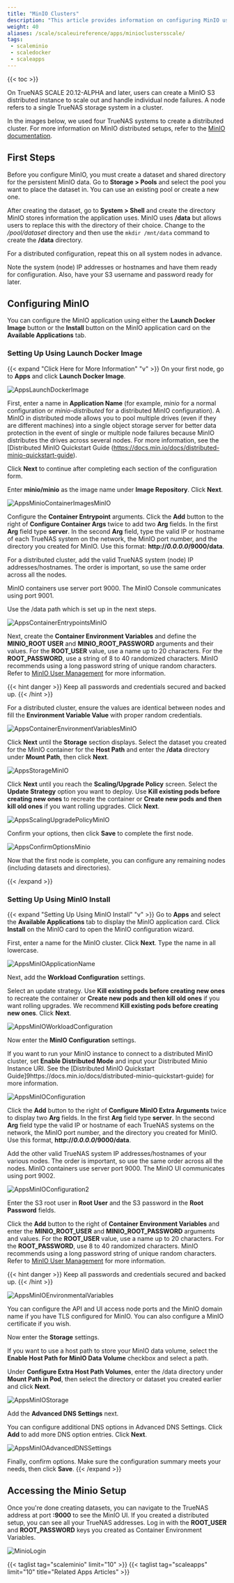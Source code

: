 ```yaml
---
title: "MinIO Clusters"
description: "This article provides information on configuring MinIO using the Docker image or the official application widget for MinIO."
weight: 40
aliases: /scale/scaleuireference/apps/minioclustersscale/
tags:
 - scaleminio
 - scaledocker
 - scaleapps
---
```


{{< toc >}}

On TrueNAS SCALE 20.12-ALPHA and later, users can create a MinIO S3 distributed instance to scale out and handle individual node failures. A node refers to a single TrueNAS storage system in a cluster.

In the images below, we used four TrueNAS systems to create a distributed cluster.
For more information on MinIO distributed setups, refer to the [MinIO documentation](https://docs.min.io/docs/distributed-minio-quickstart-guide.html).

## First Steps

Before you configure MinIO, you must create a dataset and shared directory for the persistent MinIO data. 
Go to **Storage > Pools** and select the pool you want to place the dataset in. 
You can use an existing pool or create a new one. 

After creating the dataset, go to **System > Shell** and create the directory MinIO stores information the application uses. MinIO uses **/data** but allows users to replace this with the directory of their choice. Change to the */pool/dataset* directory and then use the `mkdir /mnt/data` command to create the **/data** directory. 

For a distributed configuration, repeat this on all system nodes in advance. 

Note the system (node) IP addresses or hostnames and have them ready for configuration. Also, have your S3 username and password ready for later.

## Configuring MinIO

You can configure the MinIO application using either the **Launch Docker Image** button or the **Install** button on the MinIO application card on the **Available Applications** tab.

### Setting Up Using Launch Docker Image
{{< expand "Click Here for More Information" "v" >}}
On your first node, go to **Apps** and click **Launch Docker Image**.

![AppsLaunchDockerImage](/images/SCALE/22.02/AppsLaunchDockerImage.png "Launching a Docker Image")

First, enter a name in **Application Name** (for example, *minio* for a normal configuration or *minio-distributed* for a distributed MinIO configuration). 
A MinIO in distributed mode allows you to pool multiple drives (even if they are different machines) into a single object storage server for better data protection in the event of single or multiple node failures because MinIO distributes the drives across several nodes. For more information, see the [Distributed MinIO Quickstart Guide (https://docs.min.io/docs/distributed-minio-quickstart-guide).

Click **Next** to continue after completing each section of the configuration form.

Enter **minio/minio** as the image name under **Image Repository**. Click **Next**.

![AppsMinioContainerImagesMinIO](/images/SCALE/22.02/AppsContainerImagesMinIO.png "MinIO Container Image")

Configure the **Container Entrypoint** arguments. 
Click the **Add** button to the right of **Configure Container Args** twice to add two **Arg** fields. 
In the first **Arg** field type **server**. 
In the second **Arg** field, type the valid IP or hostname of each TrueNAS system on the network, the MinIO port number, and the directory you created for MinIO. Use this format: <file>**http://*0.0.0.0*/9000/data**</file>.

For a distributed cluster, add the valid TrueNAS system (node) IP addresses/hostnames.
The order is important, so use the same order across all the nodes.

MinIO containers use server port 9000. The MinIO Console communicates using port 9001.

Use the <file>/data</file> path which is set up in the next steps.

![AppsContainerEntrypointsMinIO](/images/SCALE/22.02/AppsContainerEntrypointsMinIO.png "Container Settings")

Next, create the **Container Environment Variables** and define the **MINIO_ROOT USER** and **MINIO_ROOT_PASSWORD** arguments and their values. 
For the **ROOT_USER** value, use a name up to 20 characters. For the **ROOT_PASSWORD**, use a string of 8 to 40 randomized characters. 
MinIO recommends using a long password string of unique random characters. 
Refer to [MinIO User Management](https://docs.min.io/minio/baremetal/security/minio-identity-management/user-management.html) for more information.

{{< hint danger >}}
Keep all passwords and credentials secured and backed up.
{{< /hint >}}

For a distributed cluster, ensure the values are identical between nodes and fill the **Environment Variable Value** with proper random credentials.

![AppsContainerEnvironmentVariablesMinIO](/images/SCALE/22.02/AppsContainerEnvironmentVariablesMinIO.png "Environment Variables")

Click **Next** until the **Storage** section displays. 
Select the dataset you created for the MinIO container for the **Host Path** and enter the <file>**/data**</file> directory under **Mount Path**, then click **Next**.

![AppsStorageMinIO](/images/SCALE/22.02/AppsStorageMinIO.png "Host Path Volumes")

Click **Next** until you reach the **Scaling/Upgrade Policy** screen. 
Select the  **Update Strategy** option you want to deploy. 
Use **Kill existing pods before creating new ones** to recreate the container or **Create new pods and then kill old ones** if you want rolling upgrades. Click **Next**.

![AppsScalingUpgradePolicyMinIO](/images/SCALE/22.02/AppsScalingUpgradePolicyMinIO.png "Scaling Upgrade Policy")

Confirm your options, then click **Save** to complete the first node.

![AppsConfirmOptionsMinio](/images/SCALE/22.02/AppsConfirmOptionsMinio.png "Options Summary")

Now that the first node is complete, you can configure any remaining nodes (including datasets and directories).

{{< /expand >}}

### Setting Up Using MinIO Install
{{< expand "Setting Up Using MinIO Install" "v" >}}
Go to **Apps** and select the **Available Applications** tab to display the MinIO application card. Click **Install** on the MinIO card to open the MinIO configuration wizard.

First, enter a name for the MinIO cluster. Click **Next**. Type the name in all lowercase.

![AppsMinIOApplicationName](/images/SCALE/22.02/AppsMinIOApplicationName.png "Application Name")

Next, add the **Workload Configuration** settings.

Select an update strategy. Use **Kill existing pods before creating new ones** to recreate the container or **Create new pods and then kill old ones** if you want rolling upgrades. 
We recommend **Kill existing pods before creating new ones**. Click **Next**.

![AppsMinIOWorkloadConfiguration](/images/SCALE/22.02/AppsMinIOWorkloadConfiguration.png "Upgrade Strategy")

Now enter the **MinIO Configuration** settings.

If you want to run your MinIO instance to connect to a distributed MinIO cluster, set **Enable Distributed Mode** and input your Distributed Minio Instance URI. See the [Distributed MinIO Quickstart Guide]9https://docs.min.io/docs/distributed-minio-quickstart-guide) for more information.

![AppsMinIOConfiguration](/images/SCALE/22.02/AppsMinIOConfiguration.png "MinIO Configuration")

Click the **Add** button to the right of **Configure MinIO Extra Arguments** twice to display two **Arg** fields. 
In the first **Arg** field type **server**. 
In the second **Arg** field type the valid IP or hostname of each TrueNAS systems on the network, the MinIO port number, and the directory you created for MinIO. Use this format, <file>**http://*0.0.0.0*/9000/data**</file>.

Add the other valid TrueNAS system IP addresses/hostnames of your various nodes.
The order is important, so use the same order across all the nodes.
MinIO containers use server port 9000. The MinIO UI communicates using port 9002.

![AppsMinIOConfiguration2](/images/SCALE/22.02/AppsMinIOConfiguration2.png "Configuration Arguments")

Enter the S3 root user in **Root User** and the S3 password in the **Root Password** fields. 

Click the **Add** button to the right of **Container Environment Variables** and enter the **MINIO_ROOT_USER** and **MINIO_ROOT_PASSWORD** arguments and values.
For the **ROOT_USER** value, use a name up to 20 characters. For the **ROOT_PASSWORD**, use 8 to 40 randomized characters. 
MinIO recommends using a long password string of unique random characters. 
Refer to [MinIO User Management](https://docs.min.io/minio/baremetal/security/minio-identity-management/user-management.html) for more information.

{{< hint danger >}}
Keep all passwords and credentials secured and backed up.
{{< /hint >}}

![AppsMinIOEnvironmentalVariables](/images/SCALE/22.02/AppsMinIOEnvironmentalVariables.png "Container Entrypoint Arguments")

You can configure the API and UI access node ports and the MinIO domain name if you have TLS configured for MinIO. You can also configure a MinIO certificate if you wish.

Now enter the **Storage** settings.

If you want to use a host path to store your MinIO data volume, select the **Enable Host Path for MinIO Data Volume** checkbox and select a path. 

Under **Configure Extra Host Path Volumes**, enter the <file>/data</file> directory under **Mount Path in Pod**, then select the directory or dataset you created earlier and click **Next**.

![AppsMinIOStorage](/images/SCALE/22.02/AppsMinIOStorage.png "Storage Host Path")

Add the **Advanced DNS Settings** next.

You can configure additional DNS options in Advanced DNS Settings. Click **Add** to add more DNS option entries. Click **Next**.

![AppsMinIOAdvancedDNSSettings](/images/SCALE/22.02/AppsMinIOAdvancedDNSSettings.png "Advanced DNS Options")

Finally, confirm options. Make sure the configuration summary meets your needs, then click **Save**.
{{< /expand >}}

## Accessing the Minio Setup

Once you're done creating datasets, you can navigate to the TrueNAS address at port **:9000** to see the MinIO UI. If you created a distributed setup, you can see all your TrueNAS addresses.
Log in with the **ROOT_USER** and **ROOT_PASSWORD** keys you created as Container Environment Variables.

![MinioLogin](/images/SCALE/MinioLogin.png "MinIO Login")


{{< taglist tag="scaleminio" limit="10" >}}
{{< taglist tag="scaleapps" limit="10" title="Related Apps Articles" >}}